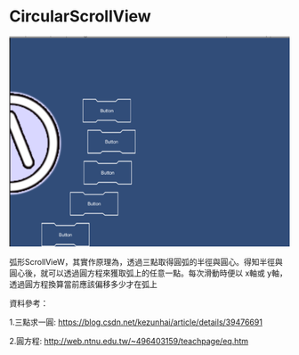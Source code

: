 # CircularScrollView
![image](https://github.com/apperdog/CircularScrollView/blob/master/QQ%E5%9B%BE%E7%89%8720180404182352.png)

弧形ScrollVieW，其實作原理為，透過三點取得圓弧的半徑與圓心。得知半徑與圓心後，就可以透過圓方程來獲取弧上的任意一點。每次滑動時便以 x軸或 y軸，透過圓方程換算當前應該偏移多少才在弧上

資料參考：

1.三點求一圓:
https://blog.csdn.net/kezunhai/article/details/39476691

2.圓方程:
http://web.ntnu.edu.tw/~496403159/teachpage/eq.htm
